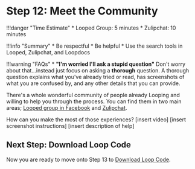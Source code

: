 # Step 12: Meet the Community

!!!danger "Time Estimate"
    * Looped Group: 5 minutes
    * Zulipchat: 10 minutes

!!!info "Summary"
    * Be respectful
    * Be helpful
    * Use the search tools in Looped, Zulipchat, and Loopdocs

!!!warning "FAQs"
    * **"I'm worried I'll ask a stupid question"** Don't worry about that...instead just focus on asking a **thorough** question. A thorough question explains what you've already tried or read, has screenshots of what you are confused by, and any other details that you can provide.

There's a whole wonderful community of people already Looping and willing to help you through the process. You can find them in two main areas; [Looped group in Facebook](https://www.facebook.com/groups/TheLoopedGroup/?fref=nf) and [Zulipchat](https://loop.zulipchat.com).

How can you make the most of those experiences?
[insert video]
[insert screenshot instructions]
[insert description of help]

## Next Step: Download Loop Code

Now you are ready to move onto Step 13 to [Download Loop Code](https://loopkit.github.io/loopdocs/build/step13/).

